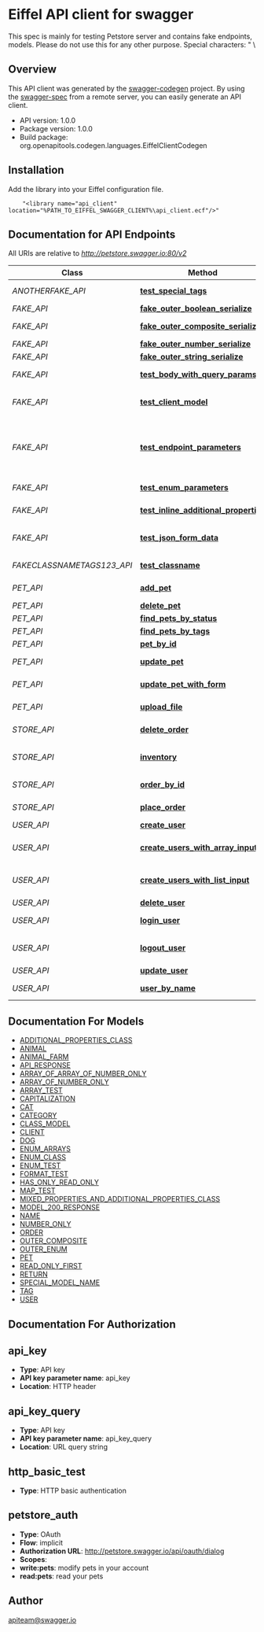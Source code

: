 # Eiffel API client for swagger

This spec is mainly for testing Petstore server and contains fake endpoints, models. Please do not use this for any other purpose. Special characters: \" \\

## Overview
This API client was generated by the [swagger-codegen](https://github.com/swagger-api/swagger-codegen) project.  By using the [swagger-spec](https://github.com/swagger-api/swagger-spec) from a remote server, you can easily generate an API client.

- API version: 1.0.0
- Package version: 1.0.0
- Build package: org.openapitools.codegen.languages.EiffelClientCodegen

## Installation
Add the library into your Eiffel configuration file.
```
    "<library name="api_client" location="%PATH_TO_EIFFEL_SWAGGER_CLIENT%\api_client.ecf"/>"
```

## Documentation for API Endpoints

All URIs are relative to *http://petstore.swagger.io:80/v2*

Class | Method | HTTP request | Description
------------ | ------------- | ------------- | -------------
*ANOTHERFAKE_API* | [**test_special_tags**](docs/ANOTHERFAKE_API.md#test_special_tags) | **Patch** /another-fake/dummy | To test special tags
*FAKE_API* | [**fake_outer_boolean_serialize**](docs/FAKE_API.md#fake_outer_boolean_serialize) | **Post** /fake/outer/boolean | 
*FAKE_API* | [**fake_outer_composite_serialize**](docs/FAKE_API.md#fake_outer_composite_serialize) | **Post** /fake/outer/composite | 
*FAKE_API* | [**fake_outer_number_serialize**](docs/FAKE_API.md#fake_outer_number_serialize) | **Post** /fake/outer/number | 
*FAKE_API* | [**fake_outer_string_serialize**](docs/FAKE_API.md#fake_outer_string_serialize) | **Post** /fake/outer/string | 
*FAKE_API* | [**test_body_with_query_params**](docs/FAKE_API.md#test_body_with_query_params) | **Put** /fake/body-with-query-params | 
*FAKE_API* | [**test_client_model**](docs/FAKE_API.md#test_client_model) | **Patch** /fake | To test \&quot;client\&quot; model
*FAKE_API* | [**test_endpoint_parameters**](docs/FAKE_API.md#test_endpoint_parameters) | **Post** /fake | Fake endpoint for testing various parameters 假端點 偽のエンドポイント 가짜 엔드 포인트 
*FAKE_API* | [**test_enum_parameters**](docs/FAKE_API.md#test_enum_parameters) | **Get** /fake | To test enum parameters
*FAKE_API* | [**test_inline_additional_properties**](docs/FAKE_API.md#test_inline_additional_properties) | **Post** /fake/inline-additionalProperties | test inline additionalProperties
*FAKE_API* | [**test_json_form_data**](docs/FAKE_API.md#test_json_form_data) | **Get** /fake/jsonFormData | test json serialization of form data
*FAKECLASSNAMETAGS123_API* | [**test_classname**](docs/FAKECLASSNAMETAGS123_API.md#test_classname) | **Patch** /fake_classname_test | To test class name in snake case
*PET_API* | [**add_pet**](docs/PET_API.md#add_pet) | **Post** /pet | Add a new pet to the store
*PET_API* | [**delete_pet**](docs/PET_API.md#delete_pet) | **Delete** /pet/{petId} | Deletes a pet
*PET_API* | [**find_pets_by_status**](docs/PET_API.md#find_pets_by_status) | **Get** /pet/findByStatus | Finds Pets by status
*PET_API* | [**find_pets_by_tags**](docs/PET_API.md#find_pets_by_tags) | **Get** /pet/findByTags | Finds Pets by tags
*PET_API* | [**pet_by_id**](docs/PET_API.md#pet_by_id) | **Get** /pet/{petId} | Find pet by ID
*PET_API* | [**update_pet**](docs/PET_API.md#update_pet) | **Put** /pet | Update an existing pet
*PET_API* | [**update_pet_with_form**](docs/PET_API.md#update_pet_with_form) | **Post** /pet/{petId} | Updates a pet in the store with form data
*PET_API* | [**upload_file**](docs/PET_API.md#upload_file) | **Post** /pet/{petId}/uploadImage | uploads an image
*STORE_API* | [**delete_order**](docs/STORE_API.md#delete_order) | **Delete** /store/order/{order_id} | Delete purchase order by ID
*STORE_API* | [**inventory**](docs/STORE_API.md#inventory) | **Get** /store/inventory | Returns pet inventories by status
*STORE_API* | [**order_by_id**](docs/STORE_API.md#order_by_id) | **Get** /store/order/{order_id} | Find purchase order by ID
*STORE_API* | [**place_order**](docs/STORE_API.md#place_order) | **Post** /store/order | Place an order for a pet
*USER_API* | [**create_user**](docs/USER_API.md#create_user) | **Post** /user | Create user
*USER_API* | [**create_users_with_array_input**](docs/USER_API.md#create_users_with_array_input) | **Post** /user/createWithArray | Creates list of users with given input array
*USER_API* | [**create_users_with_list_input**](docs/USER_API.md#create_users_with_list_input) | **Post** /user/createWithList | Creates list of users with given input array
*USER_API* | [**delete_user**](docs/USER_API.md#delete_user) | **Delete** /user/{username} | Delete user
*USER_API* | [**login_user**](docs/USER_API.md#login_user) | **Get** /user/login | Logs user into the system
*USER_API* | [**logout_user**](docs/USER_API.md#logout_user) | **Get** /user/logout | Logs out current logged in user session
*USER_API* | [**update_user**](docs/USER_API.md#update_user) | **Put** /user/{username} | Updated user
*USER_API* | [**user_by_name**](docs/USER_API.md#user_by_name) | **Get** /user/{username} | Get user by user name


## Documentation For Models

 - [ADDITIONAL_PROPERTIES_CLASS](docs/ADDITIONAL_PROPERTIES_CLASS.md)
 - [ANIMAL](docs/ANIMAL.md)
 - [ANIMAL_FARM](docs/ANIMAL_FARM.md)
 - [API_RESPONSE](docs/API_RESPONSE.md)
 - [ARRAY_OF_ARRAY_OF_NUMBER_ONLY](docs/ARRAY_OF_ARRAY_OF_NUMBER_ONLY.md)
 - [ARRAY_OF_NUMBER_ONLY](docs/ARRAY_OF_NUMBER_ONLY.md)
 - [ARRAY_TEST](docs/ARRAY_TEST.md)
 - [CAPITALIZATION](docs/CAPITALIZATION.md)
 - [CAT](docs/CAT.md)
 - [CATEGORY](docs/CATEGORY.md)
 - [CLASS_MODEL](docs/CLASS_MODEL.md)
 - [CLIENT](docs/CLIENT.md)
 - [DOG](docs/DOG.md)
 - [ENUM_ARRAYS](docs/ENUM_ARRAYS.md)
 - [ENUM_CLASS](docs/ENUM_CLASS.md)
 - [ENUM_TEST](docs/ENUM_TEST.md)
 - [FORMAT_TEST](docs/FORMAT_TEST.md)
 - [HAS_ONLY_READ_ONLY](docs/HAS_ONLY_READ_ONLY.md)
 - [MAP_TEST](docs/MAP_TEST.md)
 - [MIXED_PROPERTIES_AND_ADDITIONAL_PROPERTIES_CLASS](docs/MIXED_PROPERTIES_AND_ADDITIONAL_PROPERTIES_CLASS.md)
 - [MODEL_200_RESPONSE](docs/MODEL_200_RESPONSE.md)
 - [NAME](docs/NAME.md)
 - [NUMBER_ONLY](docs/NUMBER_ONLY.md)
 - [ORDER](docs/ORDER.md)
 - [OUTER_COMPOSITE](docs/OUTER_COMPOSITE.md)
 - [OUTER_ENUM](docs/OUTER_ENUM.md)
 - [PET](docs/PET.md)
 - [READ_ONLY_FIRST](docs/READ_ONLY_FIRST.md)
 - [RETURN](docs/RETURN.md)
 - [SPECIAL_MODEL_NAME](docs/SPECIAL_MODEL_NAME.md)
 - [TAG](docs/TAG.md)
 - [USER](docs/USER.md)


## Documentation For Authorization


## api_key

- **Type**: API key 
- **API key parameter name**: api_key
- **Location**: HTTP header

## api_key_query

- **Type**: API key 
- **API key parameter name**: api_key_query
- **Location**: URL query string

## http_basic_test

- **Type**: HTTP basic authentication

## petstore_auth

- **Type**: OAuth
- **Flow**: implicit
- **Authorization URL**: http://petstore.swagger.io/api/oauth/dialog
- **Scopes**: 
 - **write:pets**: modify pets in your account
 - **read:pets**: read your pets


## Author

apiteam@swagger.io

